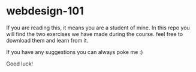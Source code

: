 # webdesign-101

If you are reading this, it means you are a student of mine. In this repo you will find the two exercises we have made during the course. feel free to download them and learn from it.

If you have any suggestions you can always poke me :)

Good luck!
